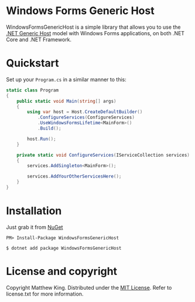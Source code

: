 # Windows Forms Generic Host

WindowsFormsGenericHost is a simple library that allows you to use the [.NET Generic Host](https://docs.microsoft.com/en-us/aspnet/core/fundamentals/host/generic-host) model with Windows Forms applications, on both .NET Core and .NET Framework.

# Quickstart

Set up your `Program.cs` in a similar manner to this:

```csharp
static class Program
{
    public static void Main(string[] args)
    {
        using var host = Host.CreateDefaultBuilder()
            .ConfigureServices(ConfigureServices)
            .UseWindowsFormsLifetime<MainForm>()
            .Build();

        host.Run();
    }

    private static void ConfigureServices(IServiceCollection services)
    {
        services.AddSingleton<MainForm>();

        services.AddYourOtherServicesHere();
    }
}
```

# Installation

Just grab it from [NuGet](https://www.nuget.org/packages/WindowsFormsGenericHost/)

```
PM> Install-Package WindowsFormsGenericHost
```

```
$ dotnet add package WindowsFormsGenericHost
```

# License and copyright

Copyright Matthew King.
Distributed under the [MIT License](http://opensource.org/licenses/MIT).
Refer to license.txt for more information.
